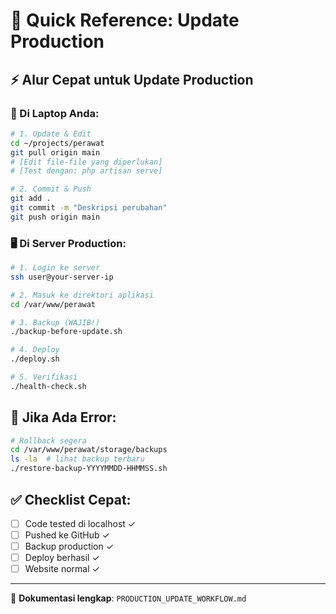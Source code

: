 # 🚀 Quick Reference: Update Production

## ⚡ Alur Cepat untuk Update Production

### 📱 Di Laptop Anda:
```bash
# 1. Update & Edit
cd ~/projects/perawat
git pull origin main
# [Edit file-file yang diperlukan]
# [Test dengan: php artisan serve]

# 2. Commit & Push
git add .
git commit -m "Deskripsi perubahan"
git push origin main
```

### 🖥️ Di Server Production:
```bash
# 1. Login ke server
ssh user@your-server-ip

# 2. Masuk ke direktori aplikasi
cd /var/www/perawat

# 3. Backup (WAJIB!)
./backup-before-update.sh

# 4. Deploy
./deploy.sh

# 5. Verifikasi
./health-check.sh
```

## 🚨 Jika Ada Error:
```bash
# Rollback segera
cd /var/www/perawat/storage/backups
ls -la  # lihat backup terbaru
./restore-backup-YYYYMMDD-HHMMSS.sh
```

## ✅ Checklist Cepat:
- [ ] Code tested di localhost ✓
- [ ] Pushed ke GitHub ✓  
- [ ] Backup production ✓
- [ ] Deploy berhasil ✓
- [ ] Website normal ✓

---
📖 **Dokumentasi lengkap**: `PRODUCTION_UPDATE_WORKFLOW.md`